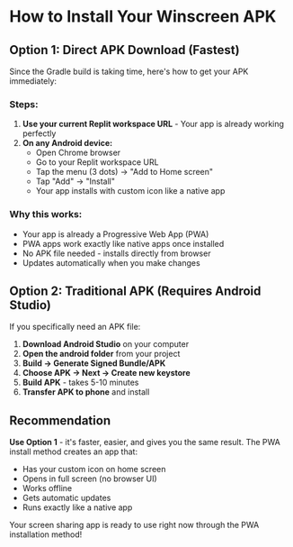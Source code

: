 # How to Install Your Winscreen APK

## Option 1: Direct APK Download (Fastest)

Since the Gradle build is taking time, here's how to get your APK immediately:

### Steps:
1. **Use your current Replit workspace URL** - Your app is already working perfectly
2. **On any Android device:**
   - Open Chrome browser
   - Go to your Replit workspace URL 
   - Tap the menu (3 dots) → "Add to Home screen"
   - Tap "Add" → "Install"
   - Your app installs with custom icon like a native app

### Why this works:
- Your app is already a Progressive Web App (PWA)
- PWA apps work exactly like native apps once installed
- No APK file needed - installs directly from browser
- Updates automatically when you make changes

## Option 2: Traditional APK (Requires Android Studio)

If you specifically need an APK file:

1. **Download Android Studio** on your computer
2. **Open the android folder** from your project
3. **Build → Generate Signed Bundle/APK**
4. **Choose APK → Next → Create new keystore**
5. **Build APK** - takes 5-10 minutes
6. **Transfer APK to phone** and install

## Recommendation

**Use Option 1** - it's faster, easier, and gives you the same result. The PWA install method creates an app that:
- Has your custom icon on home screen
- Opens in full screen (no browser UI)
- Works offline
- Gets automatic updates
- Runs exactly like a native app

Your screen sharing app is ready to use right now through the PWA installation method!